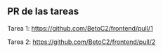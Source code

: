 ## PR de las tareas

Tarea 1: https://github.com/BetoC2/frontend/pull/1

Tarea 2: https://github.com/BetoC2/frontend/pull/2